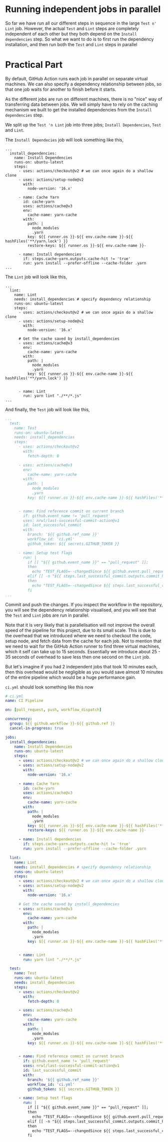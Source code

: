 # Running independent jobs in parallel

So far we have run all our different steps in sequence in the large `Test n' Lint` job. However, the actual `Test` and `Lint` steps are completely independent of each other but they both depend on the `Install dependencies` step. So what we want to do is to first run the dependency installation, and then run both the `Test` and `Lint` steps in parallel

# Practical Part

By default, GitHub Action runs each job in parallel on separate virtual machines. We can also specify a dependency relationship between jobs, so that one job waits for another to finish before it starts.

As the different jobs are run on different machines, there is no "nice" way of transferring data between jobs. We will simply have to rely on the caching mechanism we built to get the installed dependencies from the `Install dependencies` step.

We split up the `Test 'n Lint` job into three jobs; `Install Dependencies`, `Test` and `Lint`.

The `Install Dependecies` job will look something like this,

```yarn
...
  install_dependencies:
    name: Install Dependencies
    runs-on: ubuntu-latest
    steps:
      - uses: actions/checkout@v2 # we can once again do a shallow clone
      - uses: actions/setup-node@v2
        with:
          node-version: '16.x'

      - name: Cache Yarn
        id: cache-yarn
        uses: actions/cache@v3
        env:
          cache-name: yarn-cache
        with:
          path: |
            node_modules
            .yarn
          key: ${{ runner.os }}-${{ env.cache-name }}-${{ hashFiles('**/yarn.lock') }}
          restore-keys: ${{ runner.os }}-${{ env.cache-name }}-

      - name: Install dependencies
        if: steps.cache-yarn.outputs.cache-hit != 'true'
        run: yarn install --prefer-offline --cache-folder .yarn
...
```

The `Lint` job will look like this,

```yarn
...
  lint:
    name: Lint
    needs: install_dependencies # specify dependency relationship
    runs-on: ubuntu-latest
    steps:
      - uses: actions/checkout@v2 # we can once again do a shallow clone
      - uses: actions/setup-node@v2
        with:
          node-version: '16.x'

      # Get the cache saved by install_dependencies
      - uses: actions/cache@v3
        env:
          cache-name: yarn-cache
        with:
          path: |
            node_modules
            .yarn
          key: ${{ runner.os }}-${{ env.cache-name }}-${{ hashFiles('**/yarn.lock') }}


      - name: Lint
        run: yarn lint "./**/*.js"
...
```

And finally, the `Test` job will look like this,

```yaml
...
  test:
    name: Test
    runs-on: ubuntu-latest
    needs: install_dependencies
    steps:
      - uses: actions/checkout@v2
        with:
          fetch-depth: 0

      - uses: actions/cache@v3
        env:
          cache-name: yarn-cache
        with:
          path: |
            node_modules
            .yarn
          key: ${{ runner.os }}-${{ env.cache-name }}-${{ hashFiles('**/yarn.lock') }}


      - name: Find reference commit on current branch
        if: github.event_name != 'pull_request'
        uses: nrwl/last-successful-commit-action@v1
        id: last_successful_commit
        with:
          branch: '${{ github.ref_name }}'
          workflow_id: 'ci.yml'
          github_token: ${{ secrets.GITHUB_TOKEN }}

      - name: Setup test flags
        run: |
          if [[ "${{ github.event_name }}" == "pull_request" ]];
          then
            echo "TEST_FLAGS=--changedSince ${{ github.event.pull_request.base.sha }}" >> $GITHUB_ENV
          elif [[ -n "${{ steps.last_successful_commit.outputs.commit_hash }}" ]];
          then
            echo "TEST_FLAGS=--changedSince ${{ steps.last_successful_commit.outputs.commit_hash }}" >> $GITHUB_ENV
          fi
...
```

Commit and push the changes. If you inspect the workflow in the repository, you will see the dependency relationship visualised, and you will see that the `Test` and `Lint` jobs are run in parallel.

Note that it is very likely that is parallelisation will not improve the overall speed of the pipeline for this project, due to its small scale. This is due to the overhead that we introduced where we need to checkout the code, setup node, and fetch data from the cache for each job. Not to mention that we need to wait for the GitHub Action runner to find three virtual machines, which it self can take up to 15 seconds. Essentially we introduce about 25 - 35 seconds of overhead to save less then one second on the `Lint` job.

But let's imagine if you had 2 independent jobs that took 10 minutes each, then this overhead would be negligible as you would save almost 10 minutes of the entire pipeline which would be a huge performance gain.

`ci.yml` should look something like this now

```yaml
# ci.yml
name: CI Pipeline

on: [pull_request, push, workflow_dispatch]

concurrency:
  group: ${{ github.workflow }}-${{ github.ref }}
  cancel-in-progress: true

jobs:
  install_dependencies:
    name: Install Dependencies
    runs-on: ubuntu-latest
    steps:
      - uses: actions/checkout@v2 # we can once again do a shallow clone
      - uses: actions/setup-node@v2
        with:
          node-version: '16.x'

      - name: Cache Yarn
        id: cache-yarn
        uses: actions/cache@v3
        env:
          cache-name: yarn-cache
        with:
          path: |
            node_modules
            .yarn
          key: ${{ runner.os }}-${{ env.cache-name }}-${{ hashFiles('**/yarn.lock') }}
          restore-keys: ${{ runner.os }}-${{ env.cache-name }}-

      - name: Install dependencies
        if: steps.cache-yarn.outputs.cache-hit != 'true'
        run: yarn install --prefer-offline --cache-folder .yarn

  lint:
    name: Lint
    needs: install_dependencies # specify dependency relationship
    runs-on: ubuntu-latest
    steps:
      - uses: actions/checkout@v2 # we can once again do a shallow clone
      - uses: actions/setup-node@v2
        with:
          node-version: '16.x'

      # Get the cache saved by install_dependencies
      - uses: actions/cache@v3
        env:
          cache-name: yarn-cache
        with:
          path: |
            node_modules
            .yarn
          key: ${{ runner.os }}-${{ env.cache-name }}-${{ hashFiles('**/yarn.lock') }}


      - name: Lint
        run: yarn lint "./**/*.js"

  test:
    name: Test
    runs-on: ubuntu-latest
    needs: install_dependencies
    steps:
      - uses: actions/checkout@v2
        with:
          fetch-depth: 0

      - uses: actions/cache@v3
        env:
          cache-name: yarn-cache
        with:
          path: |
            node_modules
            .yarn
          key: ${{ runner.os }}-${{ env.cache-name }}-${{ hashFiles('**/yarn.lock') }}


      - name: Find reference commit on current branch
        if: github.event_name != 'pull_request'
        uses: nrwl/last-successful-commit-action@v1
        id: last_successful_commit
        with:
          branch: '${{ github.ref_name }}'
          workflow_id: 'ci.yml'
          github_token: ${{ secrets.GITHUB_TOKEN }}

      - name: Setup test flags
        run: |
          if [[ "${{ github.event_name }}" == "pull_request" ]];
          then
            echo "TEST_FLAGS=--changedSince ${{ github.event.pull_request.base.sha }}" >> $GITHUB_ENV
          elif [[ -n "${{ steps.last_successful_commit.outputs.commit_hash }}" ]];
          then
            echo "TEST_FLAGS=--changedSince ${{ steps.last_successful_commit.outputs.commit_hash }}" >> $GITHUB_ENV
          fi
```

